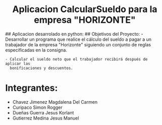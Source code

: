 
<h1 align="center">Aplicacion CalcularSueldo para la empresa "HORIZONTE"</h1>
## Aplicacion desarrolado en python:
## Objetivos del Proyecto: 
    - Desarrollar un programa que realice el cálculo del sueldo a pagar a un
      trabajador de la empresa "Horizonte" siguiendo un conjunto de reglas especificadas en
      la consigna.

    - Calcular el sueldo neto que el trabajador recibirá después de aplicar las
      bonificaciones y descuentos.
      
# Integrantes:

 - Chavez Jimenez Magdalena Del Carmen
 - Curipaco Simon Rogger
 - Dueñas Guerra Jesus Korlant
 - Gutierrez Medina Jesus Manuel


